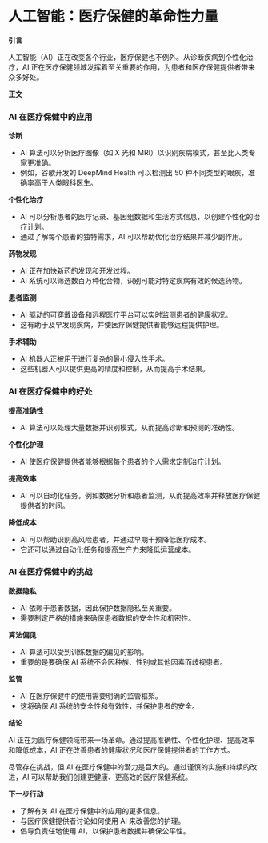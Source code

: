 # 人工智能：医疗保健的革命性力量

**引言**

人工智能（AI）正在改变各个行业，医疗保健也不例外。从诊断疾病到个性化治疗，AI 正在医疗保健领域发挥着至关重要的作用，为患者和医疗保健提供者带来众多好处。

**正文**

### AI 在医疗保健中的应用

**诊断**

* AI 算法可以分析医疗图像（如 X 光和 MRI）以识别疾病模式，甚至比人类专家更准确。
* 例如，谷歌开发的 DeepMind Health 可以检测出 50 种不同类型的眼疾，准确率高于人类眼科医生。

**个性化治疗**

* AI 可以分析患者的医疗记录、基因组数据和生活方式信息，以创建个性化的治疗计划。
* 通过了解每个患者的独特需求，AI 可以帮助优化治疗结果并减少副作用。

**药物发现**

* AI 正在加快新药的发现和开发过程。
* AI 系统可以筛选数百万种化合物，识别可能对特定疾病有效的候选药物。

**患者监测**

* AI 驱动的可穿戴设备和远程医疗平台可以实时监测患者的健康状况。
* 这有助于及早发现疾病，并使医疗保健提供者能够远程提供护理。

**手术辅助**

* AI 机器人正被用于进行复杂的最小侵入性手术。
* 这些机器人可以提供更高的精度和控制，从而提高手术结果。

### AI 在医疗保健中的好处

**提高准确性**

* AI 算法可以处理大量数据并识别模式，从而提高诊断和预测的准确性。

**个性化护理**

* AI 使医疗保健提供者能够根据每个患者的个人需求定制治疗计划。

**提高效率**

* AI 可以自动化任务，例如数据分析和患者监测，从而提高效率并释放医疗保健提供者的时间。

**降低成本**

* AI 可以帮助识别高风险患者，并通过早期干预降低医疗成本。
* 它还可以通过自动化任务和提高生产力来降低运营成本。

### AI 在医疗保健中的挑战

**数据隐私**

* AI 依赖于患者数据，因此保护数据隐私至关重要。
* 需要制定严格的措施来确保患者数据的安全性和机密性。

**算法偏见**

* AI 算法可以受到训练数据的偏见的影响。
* 重要的是要确保 AI 系统不会因种族、性别或其他因素而歧视患者。

**监管**

* AI 在医疗保健中的使用需要明确的监管框架。
* 这将确保 AI 系统的安全性和有效性，并保护患者的安全。

**结论**

AI 正在为医疗保健领域带来一场革命。通过提高准确性、个性化护理、提高效率和降低成本，AI 正在改善患者的健康状况和医疗保健提供者的工作方式。

尽管存在挑战，但 AI 在医疗保健中的潜力是巨大的。通过谨慎的实施和持续的改进，AI 可以帮助我们创建更健康、更高效的医疗保健系统。

**下一步行动**

* 了解有关 AI 在医疗保健中的应用的更多信息。
* 与医疗保健提供者讨论如何使用 AI 来改善您的护理。
* 倡导负责任地使用 AI，以保护患者数据并确保公平性。

